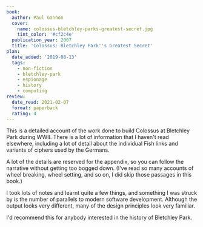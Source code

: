 ```yaml
---
book:
  author: Paul Gannon
  cover:
    name: colossus-bletchley-parks-greatest-secret.jpg
    tint_color: '#cf2c4e'
  publication_year: 2007
  title: 'Colossus: Bletchley Park''s Greatest Secret'
plan:
  date_added: '2019-08-13'
  tags:
    - non-fiction
    - bletchley-park
    - espionage
    - history
    - computing
review:
  date_read: 2021-02-07
  format: paperback
  rating: 4
---
```


This is a detailed account of the work done to build Colossus at Bletchley Park during WWII.
There is a lot of information that I haven't read elsewhere, including a lot of detail about the individual Fish links and variants of ciphers used by the Germans.

A lot of the details are reserved for the appendix, so you can follow the narrative without getting too bogged down.
(I've read so many accounts of wheel breaking, wheel setting, and so on, I did skip those passages in this book.)

I took lots of notes and learnt quite a few things, and something I was struck by is the number of parallels to modern software development.
Although the output looks very different, many of the design principles look very familiar.

I'd recommend this for anybody interested in the history of Bletchley Park.
